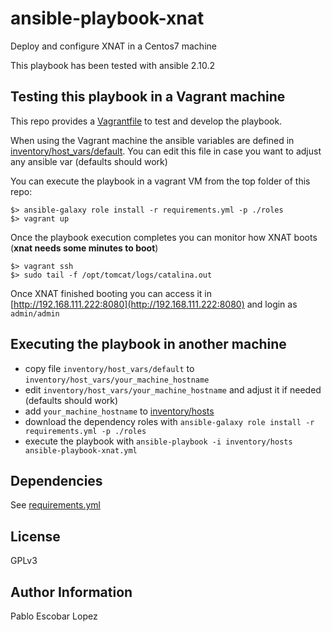 # ansible-playbook-xnat

Deploy and configure XNAT in a Centos7 machine

This playbook has been tested with ansible 2.10.2


## Testing this playbook in a Vagrant machine

This repo provides a [Vagrantfile](Vagrantfile) to test and develop the playbook.

When using the Vagrant machine the ansible variables are defined in [inventory/host_vars/default](inventory/host_vars/default).
You can edit this file in case you want to adjust any ansible var (defaults should work)

You can execute the playbook in a vagrant VM from the top folder of this repo:

```
$> ansible-galaxy role install -r requirements.yml -p ./roles
$> vagrant up
```

Once the playbook execution completes you can monitor how XNAT boots (**xnat needs some minutes to boot**)

```
$> vagrant ssh
$> sudo tail -f /opt/tomcat/logs/catalina.out
```

Once XNAT finished booting you can access it in [http://192.168.111.222:8080](http://192.168.111.222:8080) and login as `admin/admin`


## Executing the playbook in another machine

 * copy file `inventory/host_vars/default` to `inventory/host_vars/your_machine_hostname`
 * edit `inventory/host_vars/your_machine_hostname` and adjust it if needed (defaults should work)
 * add `your_machine_hostname` to [inventory/hosts](inventory/hosts)
 * download the dependency roles with `ansible-galaxy role install -r requirements.yml -p ./roles`
 * execute the playbook with `ansible-playbook -i inventory/hosts ansible-playbook-xnat.yml`


## Dependencies

See [requirements.yml](requirements.yml)


## License
GPLv3


## Author Information
Pablo Escobar Lopez
